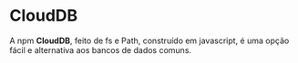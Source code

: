 # CloudDB
A npm **CloudDB**, feito de fs e Path, construído em javascript, é uma opção fácil e alternativa aos bancos de dados comuns.

